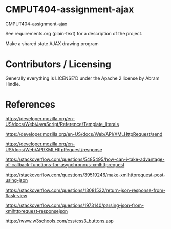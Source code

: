 CMPUT404-assignment-ajax
==============================

CMPUT404-assignment-ajax

See requirements.org (plain-text) for a description of the project.

Make a shared state AJAX drawing program

Contributors / Licensing
========================

Generally everything is LICENSE'D under the Apache 2 license by Abram Hindle.


References
========================

https://developer.mozilla.org/en-US/docs/Web/JavaScript/Reference/Template_literals

https://developer.mozilla.org/en-US/docs/Web/API/XMLHttpRequest/send

https://developer.mozilla.org/en-US/docs/Web/API/XMLHttpRequest/response

https://stackoverflow.com/questions/5485495/how-can-i-take-advantage-of-callback-functions-for-asynchronous-xmlhttprequest

https://stackoverflow.com/questions/39519246/make-xmlhttprequest-post-using-json

https://stackoverflow.com/questions/13081532/return-json-response-from-flask-view

https://stackoverflow.com/questions/1973140/parsing-json-from-xmlhttprequest-responsejson

https://www.w3schools.com/css/css3_buttons.asp

